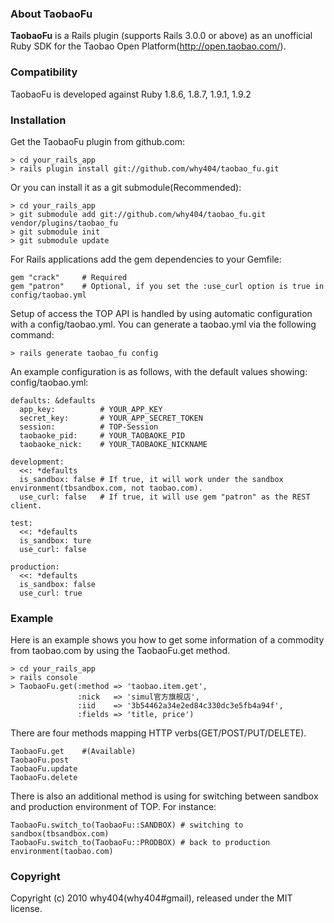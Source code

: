 ### About TaobaoFu

**TaobaoFu** is a Rails plugin (supports Rails 3.0.0 or above) as an unofficial Ruby SDK for the Taobao Open Platform(http://open.taobao.com/).


### Compatibility

TaobaoFu is developed against Ruby 1.8.6, 1.8.7, 1.9.1, 1.9.2


### Installation

Get the TaobaoFu plugin from github.com:
 
    > cd your_rails_app
    > rails plugin install git://github.com/why404/taobao_fu.git

Or you can install it as a git submodule(Recommended):

    > cd your_rails_app
    > git submodule add git://github.com/why404/taobao_fu.git vendor/plugins/taobao_fu
    > git submodule init
    > git submodule update

For Rails applications add the gem dependencies to your Gemfile: 

    gem "crack"     # Required
    gem "patron"    # Optional, if you set the :use_curl option is true in config/taobao.yml 

Setup of access the TOP API is handled by using automatic configuration with a config/taobao.yml. You can generate a taobao.yml via the following command: 

    > rails generate taobao_fu config

An example configuration is as follows, with the default values showing: 
config/taobao.yml: 

    defaults: &defaults
      app_key:          # YOUR_APP_KEY
      secret_key:       # YOUR_APP_SECRET_TOKEN
      session:          # TOP-Session
      taobaoke_pid:     # YOUR_TAOBAOKE_PID
      taobaoke_nick:    # YOUR_TAOBAOKE_NICKNAME

    development:
      <<: *defaults
      is_sandbox: false # If true, it will work under the sandbox environment(tbsandbox.com, not taobao.com).
      use_curl: false   # If true, it will use gem "patron" as the REST client.

    test:
      <<: *defaults
      is_sandbox: ture
      use_curl: false

    production:
      <<: *defaults
      is_sandbox: false
      use_curl: true


### Example

Here is an example shows you how to get some information of a commodity from taobao.com by using the TaobaoFu.get method.

    > cd your_rails_app
    > rails console
    > TaobaoFu.get(:method => 'taobao.item.get', 
                   :nick   => 'simul官方旗舰店', 
                   :iid    => '3b54462a34e2ed84c330dc3e5fb4a94f', 
                   :fields => 'title, price')

There are four methods mapping HTTP verbs(GET/POST/PUT/DELETE).

    TaobaoFu.get    #(Available)
    TaobaoFu.post
    TaobaoFu.update
    TaobaoFu.delete

There is also an additional method is using for switching between sandbox and production environment of TOP. For instance:

    TaobaoFu.switch_to(TaobaoFu::SANDBOX) # switching to sandbox(tbsandbox.com)
    TaobaoFu.switch_to(TaobaoFu::PRODBOX) # back to production environment(taobao.com)


### Copyright

Copyright (c) 2010 why404(why404#gmail), released under the MIT license.
